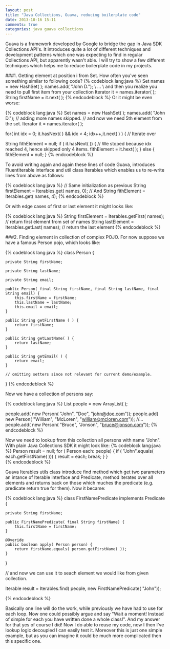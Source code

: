 ```yaml
---
layout: post
title: "Java Collections, Guava, reducing boilerplate code"
date: 2013-10-16 15:11
comments: true
categories: java guava collections
---
```


Guava is a framework developed by Google to bridge the gap in Java SDK Collections API's. It introduces quite a lot of different techniques and development patterns which one was expecting to find in regular Collections API, but apparently wasn't able. I will try to show a few different techniques which helps me to reduce boilerplate code in my projects.
<!-- more -->

###1. Getting element at position i from Set.
How often you've seen something similar to following code?
{% codeblock lang:java %}
Set<String> names = new HashSet<String>( );
names.add( "John D."); 
\\ ...
\\ and then you realize you need to pull first item from your collection
Iterator<String> it = names.iterator( );
String firstName = it.next( ); 
{% endcodeblock %}
 Or it might be even worse:
 
 {% codeblock lang:java %}
 Set<String> names = new HashSet<String>( );
 names.add( "John D.");
 // adding more names skipped.
 // and now we need 5th element from the set.
 Iterator<String> it = names.iterator( );
  
 for( int idx = 0; it.hasNext( ) && idx < 4; idx++,it.next( ) ) {
   	// Iterate over
 
 String fithElement = null;
 if ( it.hasNext( )) { // We stoped because idx reached 4, hence skipped only 4 items.
 	fithElement = it.hext( );
 } else {
 	fithElement = null;
 }
 {% endcodeblock %}
 
 To avoid writing again and again these lines of code Guava, introduces FluentIterable interface and util class Iterables which enables us to re-write lines from above as follows:
 
 {% codeblock lang:java %}
 // Same initialization as previous
 String firstElement = Iterables.get( names, 0);
 // And
 String fithElement = Iterables.get( names, 4);
 {% endcodeblock %}
 
 Or with edge cases of first or last element it might looks like:
 
 {% codeblock lang:java %}
 String firstElement = Iterables.getFirst( names); // return first element from set of names
 String lastElement = Iterables.getLast( names); // return the last element
 {% endcodeblock %}
 
###2. Finding element in collection of complex POJO.
For now suppose we have a famous Person pojo, which looks like:

{% codeblock lang:java %}
class Person {

	private String firstName;
	
	private String lastName;
	
	private String email;
	
	public Person( final String firstName, final String lastName, final String email) {
		this.firstName = firstName;
		this.lastName = lastName;
		this.email = email;
	}
	
	public String getFirstName ( ) {
		return firstName;
	}
	
	public String getLastName( ) {
		return lastName;
	}
	
	public String getEmail( ) {
		return email;
	}
	
	// omitting setters since not relevant for current demo/example.
}
{% endcodeblock %}

Now we have a collection of persons say:

{% codeblock lang:java %}
List<Person> people = new ArrayList<Person>( );

people.add( new Person( "John", "Doe", "john@doe.com"));
people.add( new Person( "William", "McLoren", "william@mcloren.com"));
//...
people.add(  new Person( "Bruce", "Jonson", "bruce@jonson.com"));
{% endcodeblock %}

Now we need to lookup from this collection all persons with name "John". With plain Java Collections SDK it might look like:
{% codeblock lang:java %}
Person result = null;
for ( Person each: people) {
	if ( "John".equals( each.getFirstName( ))) {
		result = each; 
		break;
	}
}	
{% endcodeblock %}

Guava Iterables utils class introduce find method which get two parameters an intance of Iterable interface and Predicate, method iterates over all elements and returns back on those which muches the predicate (e.g. predicate return true for them). Now it became:

{% codeblock lang:java %}
class FirstNamePredicate implements Predicate<Person> {

	private String firstName;
	
	public FirstNamePredicate( final String firstName) {
		this.firstName = firstName;
	}
		
	@Overide
	public boolean apply( Person person) {
		return firstName.equals( person.getFirstName( ));
	}
}

// and now we can use it to seach element we would like from given collection.

Iterable<Person> result = Iterables.find( people, new FirstNamePredicate( "John"));

{% endcodeblock %}

Basically one line will do the work, while previously we have had to use for each loop. Now one could possibly argue and say "Wait a moment! Instead of simple for each you have written done a whole class!". And my answer for that yes of course I did! Now I do able to reuse my code, now I then I've lookup logic decoupled I can easily test it. Moreover this is just one simple example, but as you can imagine it could be much more complicated then this specific one.


